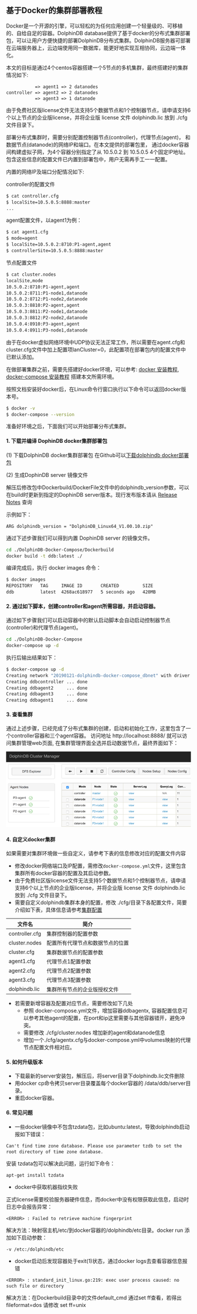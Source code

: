 ##  基于Docker的集群部署教程

Docker是一个开源的引擎，可以轻松的为任何应用创建一个轻量级的、可移植的、自给自足的容器。DolphinDB database提供了基于docker的分布式集群部署包，可以让用户方便快捷的部署DolphinDB分布式集群。DolphinDB服务器可部署在云端服务器上，云边端使用同一数据库，能更好地实现互相协同，云边端一体化。

本文的目标是通过4个centos容器搭建一个5节点的多机集群，最终搭建好的集群情况如下:

```
           => agent1 => 2 datanodes
controller => agent2 => 2 datanodes
           => agent3 => 1 datanode
```

由于免费社区版license文件无法支持5个数据节点和1个控制器节点，请申请支持6个以上节点的企业版license，并将企业版 license 文件 dolphindb.lic 放到 ./cfg 文件目录下。

部署分布式集群时，需要分别配置控制器节点(controller)，代理节点(agent)， 和数据节点(datanode)的网络IP和端口。在本文提供的部署包里，
通过docker容器间构建虚拟子网，为4个容器分别指定了从 10.5.0.2 到 10.5.0.5 4个固定IP地址。包含这些信息的配置文件已内置到部署包中，用户无需再手工一一配置。

内置的网络IP及端口分配情况如下:

controller的配置文件
```bash
$ cat controller.cfg
$ localSite=10.5.0.5:8888:master
...
```
agent配置文件，以agent1为例：
```bash
$ cat agent1.cfg
$ mode=agent
$ localSite=10.5.0.2:8710:P1-agent,agent
$ controllerSite=10.5.0.5:8888:master
```

节点配置文件

```bash
$ cat cluster.nodes
localSite,mode
10.5.0.2:8710:P1-agent,agent
10.5.0.2:8711:P1-node1,datanode
10.5.0.2:8712:P1-node2,datanode
10.5.0.3:8810:P2-agent,agent
10.5.0.3:8811:P2-node1,datanode
10.5.0.3:8812:P2-node2,datanode
10.5.0.4:8910:P3-agent,agent
10.5.0.4:8911:P3-node1,datanode
```

由于在docker虚拟网络环境中UDP协议无法正常工作，所以需要在agent.cfg和cluster.cfg文件中加上配置项lanCluster=0，此配置项在部署包内的配置文件中已默认添加。

在做部署集群之前，需要先搭建好docker环境，可以参考: [docker 安装教程](https://docs.docker.com/install/), [docker-compose 安装教程](https://docs.docker.com/compose/install/#install-compose) 搭建本文所需环境。

按照文档安装好docker后，在Linux命令行窗口执行以下命令可以返回docker版本号。

```bash
$ docker -v
$ docker-compose --version
```

准备好环境之后，下面我们可以开始部署分布式集群。

#### 1. 下载并编译 DophinDB docker集群部署包

(1) 下载DolphinDB docker集群部署包
  在Github可以[下载dolphindb docker部署包](../docker/DolphinDB-Docker-Compose.zip)

(2) 生成DophinDB server 镜像文件

解压后修改包中Dockerbuild/DockerFile文件中的dolphindb_version参数，可以在build时更新到指定的DophinDB server版本。现行发布版本请从 [Release Notes](../release) 查询

示例如下：
```
ARG dolphindb_version = "DolphinDB_Linux64_V1.00.10.zip" 
```

通过下述步骤我们可以得到内置 DophinDB server 的镜像文件。
```bash
cd ./DolphinDB-Docker-Compose/Dockerbuild
docker build -t ddb:latest ./
```

编译完成后，执行 docker images 命令：
```bash
$ docker images
REPOSITORY   TAG     IMAGE ID       CREATED         SIZE
ddb          latest  4268ac618977   5 seconds ago   420MB
```

#### 2. 通过如下脚本，创建controller和agent所需容器，并启动容器。

通过如下步骤我们可以启动容器中的默认启动脚本会自动启动控制器节点(controller)和代理节点(agent)。
```bash
cd ./DolphinDB-Docker-Compose
docker-compose up -d
```
执行后输出结果如下：

```bash
$ docker-compose up -d
Creating network "20190121-dolphindb-docker-compose_dbnet" with driver "bridge"
Creating ddbcontroller ... done
Creating ddbagent2     ... done
Creating ddbagent3     ... done
Creating ddbagent1     ... done

```

#### 3. 查看集群

  通过上述步骤，已经完成了分布式集群的创建，启动和初始化工作，这里包含了一个controller容器和三个agent容器。 访问地址 http://localhost:8888/ 就可以访问集群管理web页面, 在集群管理界面全选并启动数据节点，最终界面如下：

  ![image](../images/docker/cluster_web.png?raw=true)


#### 4. 自定义docker集群

如果需要对集群环境做一些自定义，请参考下表的信息修改对应的配置文件内容
* 修改docker网络端口及IP配置，需修改`docker-compose.yml`文件，这里包含集群所有docker容器的配置及其启动参数。
* 由于免费社区版license文件无法支持5个数据节点和1个控制器节点，请申请支持6个以上节点的企业版license，并将企业版 license 文件 dolphindb.lic 放到 ./cfg 文件目录下。
* 需要自定义dolphindb集群本身的配置，修改 ./cfg/目录下各配置文件，简要介绍如下表，具体信息请参考[集群配置](https://www.dolphindb.cn/cn/help/DatabaseandDistributedComputing/Configuration/ClusterMode.html)

文件名|简介|
  ---|---|
controller.cfg|集群控制器的配置参数|
cluster.nodes|配置所有代理节点和数据节点的位置|
cluster.cfg|集群数据节点的配置参数|
agent1.cfg|代理节点1配置参数|
agent2.cfg|代理节点2配置参数|
agent3.cfg|代理节点3配置参数|
dolphindb.lic | 集群所有节点的企业版授权文件

* 若需要新增容器及配置对应节点，需要修改如下几处
  * 参照 docker-compose.yml文件，增加容器ddbagentx, 容器配置信息可以参考其他agent的配置，在port和ip这里需要与其他容器错开，避免冲突。
  * 需要修改 ./cfg/cluster.nodes 增加新的agent和datanode信息
  * 增加一个./cfg/agentx.cfg与docker-compose.yml中volumes映射的代理节点配置文件相对应。

#### 5. 如何升级版本

* 下载最新的server安装包，解压后，将server目录下dolphindb.lic文件删除
* 用docker cp命令拷贝server目录覆盖每个docker容器的 /data/ddb/server目录。
* 重启docker容器。

#### 6. 常见问题
* 一些docker镜像中不包含tzdata包，比如ubuntu:latest，导致dolphindb启动报如下错误：
```
Can't find time zone database. Please use parameter tzdb to set the root directory of time zone database.
```
安装 tzdata包可以解决此问题，运行如下命令：
```
apt-get install tzdata
```

* docker中获取机器指纹失败
  

正式license需要校验服务器硬件信息，而docker中没有权限获取此信息，启动时日志中会报告异常：

```
<ERROR> : Failed to retrieve machine fingerprint
```
解决方法：映射宿主机/etc/到docker容器的/dolphindb/etc目录。docker run 添加如下启动参数：

```
-v /etc:/dolphindb/etc 
```

* docker启动后发现容器处于exit(1)状态，通过docker logs去查看容器信息报错
```
<ERROR> : standard_init_linux.go:219: exec user process caused: no such file or directory
```
解决方法：在Dockerbuild目录中的文件default_cmd 通过set ff查看，若得出fileformat=dos 请修改 set ff=unix

